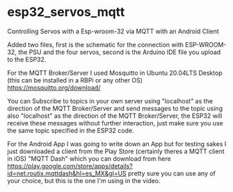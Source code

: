 # esp32_servos_mqtt
Controlling Servos with a Esp-wroom-32 via MQTT with an Android Client

Added two files, first is the schematic for the connection with ESP-WROOM-32, the PSU and the four servos, second is 
the Arduino IDE file you upload to the ESP32.

For the MQTT Broker/Server I used Mosquitto in Ubuntu 20.04LTS Desktop (this can be installed in a RBPi or any other OS)
https://mosquitto.org/download/

You can Subscribe to topics in your own server using "localhost" as the direction of the MQTT Broker/Server 
and send messages to the topic using also "localhost" as the direction of the MQTT Broker/Server, the ESP32 will 
receive these messages without further interaction, just make sure you use the same topic specified in the ESP32 
code.

For the Android App I was going to write down an App but for testing sakes I just downloaded a client from the 
Play Store (certainly theres a MQTT client in iOS) "MQTT Dash" which you can download from here 
https://play.google.com/store/apps/details?id=net.routix.mqttdash&hl=es_MX&gl=US 
pretty sure you can use any of your choice, but this is the one I'm using in the video.
